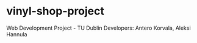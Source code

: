 # vinyl-shop-project
Web Development Project - TU Dublin
Developers: Antero Korvala, Aleksi Hannula
